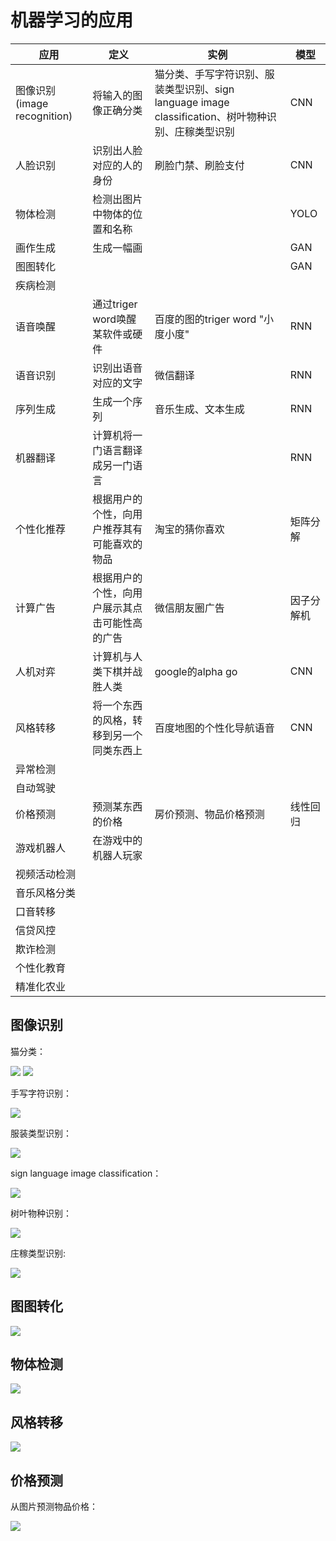# 机器学习的应用

| 应用                         | 定义                                           | 实例                                                         | 模型       |
| ---------------------------- | ---------------------------------------------- | ------------------------------------------------------------ | ---------- |
| 图像识别(image  recognition) | 将输入的图像正确分类                           | 猫分类、手写字符识别、服装类型识别、sign language image classification、树叶物种识别、庄稼类型识别 | CNN        |
| 人脸识别                     | 识别出人脸对应的人的身份                       | 刷脸门禁、刷脸支付                                           | CNN        |
| 物体检测                     | 检测出图片中物体的位置和名称                   |                                                              | YOLO       |
| 画作生成                     | 生成一幅画                                     |                                                              | GAN        |
| 图图转化                     |                                                |                                                              | GAN        |
| 疾病检测                     |                                                |                                                              |            |
| 语音唤醒                     | 通过triger word唤醒某软件或硬件                | 百度的图的triger word "小度小度"                             | RNN        |
| 语音识别                     | 识别出语音对应的文字                           | 微信翻译                                                     | RNN        |
| 序列生成                     | 生成一个序列                                   | 音乐生成、文本生成                                           | RNN        |
| 机器翻译                     | 计算机将一门语言翻译成另一门语言               |                                                              | RNN        |
| 个性化推荐                   | 根据用户的个性，向用户推荐其有可能喜欢的物品   | 淘宝的猜你喜欢                                               | 矩阵分解   |
| 计算广告                     | 根据用户的个性，向用户展示其点击可能性高的广告 | 微信朋友圈广告                                               | 因子分解机 |
| 人机对弈                     | 计算机与人类下棋并战胜人类                     | google的alpha go                                             | CNN        |
| 风格转移                     | 将一个东西的风格，转移到另一个同类东西上       | 百度地图的个性化导航语音                                     | CNN        |
| 异常检测                     |                                                |                                                              |            |
| 自动驾驶                     |                                                |                                                              |            |
| 价格预测                     | 预测某东西的价格                               | 房价预测、物品价格预测                                       | 线性回归   |
| 游戏机器人                   | 在游戏中的机器人玩家                           |                                                              |            |
| 视频活动检测                 |                                                |                                                              |            |
| 音乐风格分类                 |                                                |                                                              |            |
| 口音转移                     |                                                |                                                              |            |
| 信贷风控                     |                                                |                                                              |            |
| 欺诈检测                     |                                                |                                                              |            |
| 个性化教育                   |                                                |                                                              |            |
| 精准化农业                   |                                                |                                                              |            |

## 图像识别

猫分类：

![](cat.png) ![](nocat.png)

手写字符识别：

![](minst.png)

服装类型识别：

![](fashion-mnist-sprite.png)

sign language image classification：

![](sign.png)

树叶物种识别：

![](tree.png)

庄稼类型识别:

![](crop.png)

## 图图转化

![](tt.png)

## 物体检测

![](od.png)

## 风格转移

![](style_transfer_example.jpg)

## 价格预测

从图片预测物品价格：

![](price.png)

